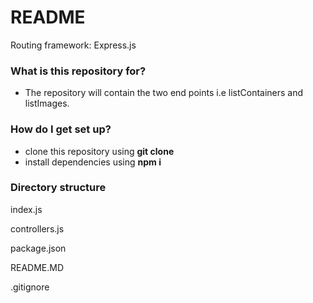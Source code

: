 # README #

Routing framework: Express.js

### What is this repository for? ###

* The repository will contain the two end points i.e listContainers and listImages. 

### How do I get set up? ###

* clone this repository using **git clone <url>**
* install dependencies using **npm i**

### Directory structure ###

index.js

controllers.js

package.json

README.MD

.gitignore